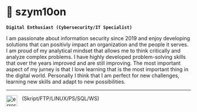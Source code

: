 # 🌌 szym10on

**`Digital Enthusiast (Cybersecurity/IT Specialist)`**

I am passionate about information security since 2019 and enjoy developing solutions that can positivly impact an organization and the people it serves. I am proud of my analytical mindset that allows me to think critically and analyze complex problems. I have highly developed problem-solving skills that over the years improved and are still improving. The most important aspect of my jurney is that I love learning that is the most important thing in the digital world. Personally I think that I am perfect for new challenges, learning new skills and adapt to new possibilities.

---

<img align="left" alt="error" width="30px" style="padding-right:10px" src="https://cdn.discordapp.com/avatars/445663972595859476/b0684b96b45febea413cbd7b1aabad9a.png?size=1024"/>

(Skript/FTP/LINUX/PS/SQL/WS)
